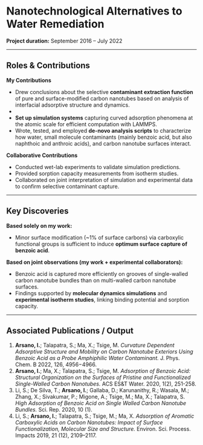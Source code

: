 # Nanotechnological Alternatives to Water Remediation

**Project duration:** September 2016 – July 2022  

---

## Roles & Contributions

**My Contributions**  
- Drew conclusions about the selective **contaminant extraction function** of pure and surface-modified carbon nanotubes based on analysis of interfacial adsorptive structure and dynamics.
- 
- **Set up simulation systems** capturing curved adsorption phenomena at the atomic scale for efficient computation with LAMMPS.  
- Wrote, tested, and employed **de-novo analysis scripts** to characterize how water, small molecule contaminants (mainly benzoic acid, but also naphthoic and anthroic acids), and carbon nanotube surfaces interact.

**Collaborative Contributions**  
- Conducted wet-lab experiments to validate simulation predictions.  
- Provided sorption capacity measurements from isotherm studies.  
- Collaborated on joint interpretation of simulation and experimental data to confirm selective contaminant capture.

---

## Key Discoveries

**Based solely on my work:**  
- Minor surface modification (~1% of surface carbons) via carboxylic functional groups is sufficient to induce **optimum surface capture of benzoic acid**.  

**Based on joint observations (my work + experimental collaborators):**  
- Benzoic acid is captured more efficiently on grooves of single-walled carbon nanotube bundles than on multi-walled carbon nanotube surfaces.  
- Findings supported by **molecular dynamics simulations** and **experimental isotherm studies**, linking binding potential and sorption capacity.

---

## Associated Publications / Output
1. **Arsano, I.**; Talapatra, S.; Ma, X.; Tsige, M. *Curvature Dependent Adsorptive Structure and Mobility on Carbon Nanotube Exteriors Using Benzoic Acid as a Probe Amphiphilic Water Contaminant.* J. Phys. Chem. B 2022, 126, 4956−4966.  
2. **Arsano, I.**; Ma, X.; Talapatra, S.; Tsige, M. *Adsorption of Benzoic Acid: Structural Organization on the Surfaces of Pristine and Functionalized Single-Walled Carbon Nanotubes.* ACS ES&T Water. 2020, 1(2), 251-258.  
3. Li, S.; De Silva, T.; **Arsano, I.**; Gallaba, D.; Karunanithy, R.; Wasala, M.; Zhang, X.; Sivakumar, P.; Migone, A.; Tsige, M.; Ma, X.; Talapatra, S. *High Adsorption of Benzoic Acid on Single Walled Carbon Nanotube Bundles.* Sci. Rep. 2020, 10 (1).  
4. Li, S.; **Arsano, I.**; Talapatra, S.; Tsige, M.; Ma, X. *Adsorption of Aromatic Carboxylic Acids on Carbon Nanotubes: Impact of Surface Functionalization, Molecular Size and Structure.* Environ. Sci. Process. Impacts 2019, 21 (12), 2109–2117.

